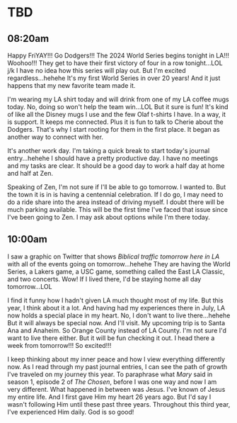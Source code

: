# TBD

## 08:20am

Happy FriYAY!!! Go Dodgers!!! The 2024 World Series begins tonight in LA!!! Woohoo!!! They get to have their first victory of four in a row tonight...LOL j/k I have no idea how this series will play out. But I'm excited regardless...hehehe It's my first World Series in over 20 years! And it just happens that my new favorite team made it.

I'm wearing my LA shirt today and will drink from one of my LA coffee mugs today. No, doing so won't help the team win...LOL But it sure is fun! It's kind of like all the Disney mugs I use and the few Olaf t-shirts I have. In a way, it is support. It keeps me connected. Plus it is fun to talk to Cherie about the Dodgers. That's why I start rooting for them in the first place. It began as another way to connect with her.

It's another work day. I'm taking a quick break to start today's journal entry...hehehe I should have a pretty productive day. I have no meetings and my tasks are clear. It should be a good day to work a half day at home and half at Zen.

Speaking of Zen, I'm not sure if I'll be able to go tomorrow. I wanted to. But the town it is in is having a centennial celebration. If I do go, I may need to do a ride share into the area instead of driving myself. I doubt there will be much parking available. This will be the first time I've faced that issue since I've been going to Zen. I may ask about options while I'm there today.

## 10:00am

I saw a graphic on Twitter that shows *Biblical traffic tomorrow here in LA* with all of the events going on tomorrow...hehehe They are having the World Series, a Lakers game, a USC game, something called the East LA Classic, and two concerts. Wow! If I lived there, I'd be staying home all day tomorrow...LOL

I find it funny how I hadn't given LA much thought most of my life. But this year, I think about it a lot. And having had my experiences there in July, LA now holds a special place in my heart. No, I don't want to live there...hehehe But it will always be special now. And I'll visit. My upcoming trip is to Santa Ana and Anaheim. So Orange County instead of LA County. I'm not sure I'd want to live there either. But it will be fun checking it out. I head there a week from tomorrow!!! So excited!!!

I keep thinking about my inner peace and how I view everything differently now. As I read through my past journal entries, I can see the path of growth I've traveled on my journey this year. To paraphrase what *Mary* said in season 1, episode 2 of *The Chosen*, before I was one way and now I am very different. What happened in between was Jesus. I've known of Jesus my entire life. And I first gave Him my heart 26 years ago. But I'd say I wasn't following Him until these past three years. Throughout this third year, I've experienced Him daily. God is so good!

